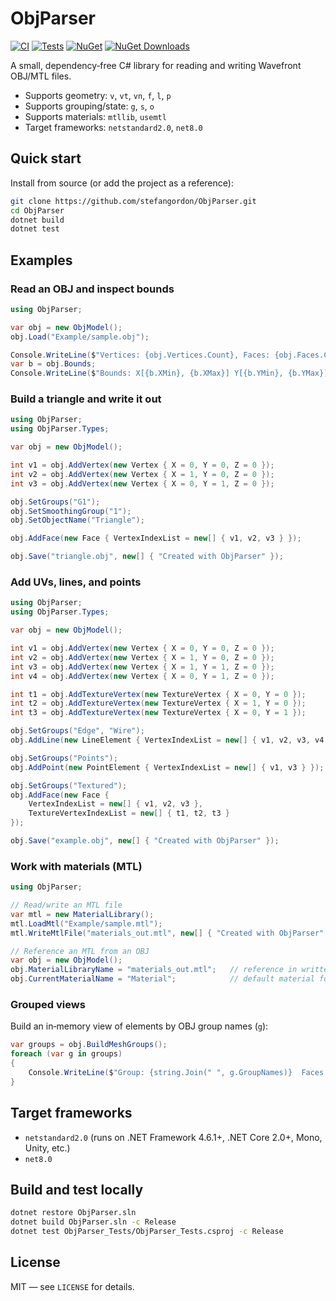 # ObjParser

[![CI](https://github.com/stefangordon/ObjParser/actions/workflows/ci.yml/badge.svg?branch=master)](https://github.com/stefangordon/ObjParser/actions/workflows/ci.yml)
[![Tests](https://img.shields.io/github/actions/workflow/status/stefangordon/ObjParser/ci.yml?branch=master&label=tests)](https://github.com/stefangordon/ObjParser/actions/workflows/ci.yml)
[![NuGet](https://img.shields.io/nuget/v/ObjParser.svg)](https://www.nuget.org/packages/ObjParser/)
[![NuGet Downloads](https://img.shields.io/nuget/dt/ObjParser.svg)](https://www.nuget.org/packages/ObjParser/)

A small, dependency‑free C# library for reading and writing Wavefront OBJ/MTL files.

- Supports geometry: `v`, `vt`, `vn`, `f`, `l`, `p`
- Supports grouping/state: `g`, `s`, `o`
- Supports materials: `mtllib`, `usemtl`
- Target frameworks: `netstandard2.0`, `net8.0`

## Quick start

Install from source (or add the project as a reference):

```bash
git clone https://github.com/stefangordon/ObjParser.git
cd ObjParser
dotnet build
dotnet test
```

## Examples

### Read an OBJ and inspect bounds

```csharp
using ObjParser;

var obj = new ObjModel();
obj.Load("Example/sample.obj");

Console.WriteLine($"Vertices: {obj.Vertices.Count}, Faces: {obj.Faces.Count}");
var b = obj.Bounds;
Console.WriteLine($"Bounds: X[{b.XMin}, {b.XMax}] Y[{b.YMin}, {b.YMax}] Z[{b.ZMin}, {b.ZMax}]");
```

### Build a triangle and write it out

```csharp
using ObjParser;
using ObjParser.Types;

var obj = new ObjModel();

int v1 = obj.AddVertex(new Vertex { X = 0, Y = 0, Z = 0 });
int v2 = obj.AddVertex(new Vertex { X = 1, Y = 0, Z = 0 });
int v3 = obj.AddVertex(new Vertex { X = 0, Y = 1, Z = 0 });

obj.SetGroups("G1");
obj.SetSmoothingGroup("1");
obj.SetObjectName("Triangle");

obj.AddFace(new Face { VertexIndexList = new[] { v1, v2, v3 } });

obj.Save("triangle.obj", new[] { "Created with ObjParser" });
```

### Add UVs, lines, and points

```csharp
using ObjParser;
using ObjParser.Types;

var obj = new ObjModel();

int v1 = obj.AddVertex(new Vertex { X = 0, Y = 0, Z = 0 });
int v2 = obj.AddVertex(new Vertex { X = 1, Y = 0, Z = 0 });
int v3 = obj.AddVertex(new Vertex { X = 1, Y = 1, Z = 0 });
int v4 = obj.AddVertex(new Vertex { X = 0, Y = 1, Z = 0 });

int t1 = obj.AddTextureVertex(new TextureVertex { X = 0, Y = 0 });
int t2 = obj.AddTextureVertex(new TextureVertex { X = 1, Y = 0 });
int t3 = obj.AddTextureVertex(new TextureVertex { X = 0, Y = 1 });

obj.SetGroups("Edge", "Wire");
obj.AddLine(new LineElement { VertexIndexList = new[] { v1, v2, v3, v4 }, TextureVertexIndexList = new[] { 0, 0, 0, 0 } });

obj.SetGroups("Points");
obj.AddPoint(new PointElement { VertexIndexList = new[] { v1, v3 } });

obj.SetGroups("Textured");
obj.AddFace(new Face {
    VertexIndexList = new[] { v1, v2, v3 },
    TextureVertexIndexList = new[] { t1, t2, t3 }
});

obj.Save("example.obj", new[] { "Created with ObjParser" });
```

### Work with materials (MTL)

```csharp
using ObjParser;

// Read/write an MTL file
var mtl = new MaterialLibrary();
mtl.LoadMtl("Example/sample.mtl");
mtl.WriteMtlFile("materials_out.mtl", new[] { "Created with ObjParser" });

// Reference an MTL from an OBJ
var obj = new ObjModel();
obj.MaterialLibraryName = "materials_out.mtl";   // reference in written OBJ
obj.CurrentMaterialName = "Material";            // default material for subsequently added faces
```

### Grouped views

Build an in‑memory view of elements by OBJ group names (`g`):

```csharp
var groups = obj.BuildMeshGroups();
foreach (var g in groups)
{
    Console.WriteLine($"Group: {string.Join(" ", g.GroupNames)}  Faces: {g.Faces.Count}  Lines: {g.Lines.Count}  Points: {g.Points.Count}");
}
```

## Target frameworks

- `netstandard2.0` (runs on .NET Framework 4.6.1+, .NET Core 2.0+, Mono, Unity, etc.)
- `net8.0`

## Build and test locally

```bash
dotnet restore ObjParser.sln
dotnet build ObjParser.sln -c Release
dotnet test ObjParser_Tests/ObjParser_Tests.csproj -c Release
```

## License

MIT — see `LICENSE` for details.
